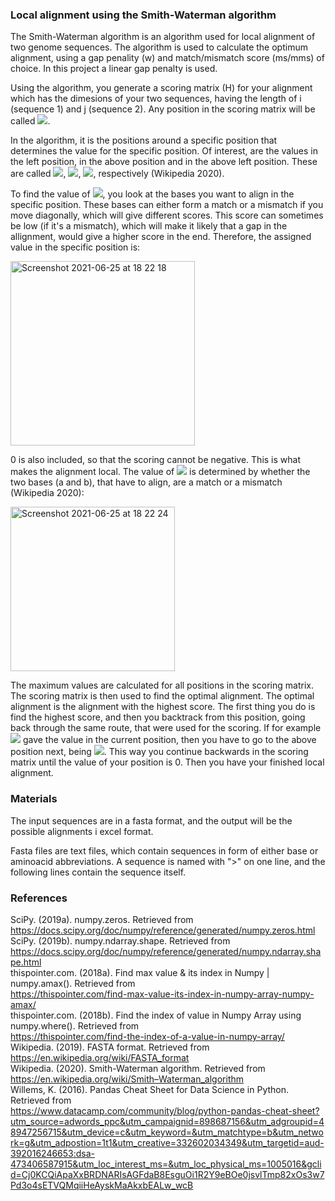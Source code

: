 ### Local alignment using the Smith-Waterman algorithm ###

The Smith-Waterman algorithm is an algorithm used for local alignment of two genome sequences. The algorithm is used to calculate the optimum alignment, using a gap penality (w) and match/mismatch score (ms/mms) of choice. In this project a linear gap penalty is used. 

Using the algorithm, you generate a scoring matrix (H) for your alignment which has the dimesions of your two sequences, having the length of i (sequence 1) and j (sequence 2). Any position in the scoring matrix will be called <img src="https://render.githubusercontent.com/render/math?math=$H_{i,j}$ ">. <br>

In the algorithm, it is the positions around a specific position that determines the value for the specific position. Of interest, are the values in the left position, in the above position and in the above left position. These are called <img src="https://render.githubusercontent.com/render/math?math=$H_{i,j-1}$ ">, <img src="https://render.githubusercontent.com/render/math?math=$H_{i-1,j}$ ">, <img src="https://render.githubusercontent.com/render/math?math=$H_{i-1,j-1}$ ">, respectively (Wikipedia 2020). 

To find the value of <img src="https://render.githubusercontent.com/render/math?math=$H_{i,j}$ ">, you look at the bases you want to align in the specific position. These bases can either form a match or a mismatch if you move diagonally, which will give different scores. This score can sometimes be low (if it's a mismatch), which will make it likely that a gap in the allignment, would give a higher score in the end. Therefore, the assigned value in the specific position is:

<img width="295" alt="Screenshot 2021-06-25 at 18 22 18" src="https://user-images.githubusercontent.com/70690268/123456252-ed919b80-d5e2-11eb-9abb-3cb134cd6046.png">

0 is also included, so that the scoring cannot be negative. This is what makes the alignment local. The value of <img src="https://render.githubusercontent.com/render/math?math=$s(a_{i},b_{j})$ "> is determined by whether the two bases (a and b), that have to align, are a match or a mismatch (Wikipedia 2020):  

<img width="263" alt="Screenshot 2021-06-25 at 18 22 24" src="https://user-images.githubusercontent.com/70690268/123456289-f97d5d80-d5e2-11eb-806b-67ae314e55b3.png">


The maximum values are calculated for all positions in the scoring matrix. The scoring matrix is then used to find the optimal alignment. The optimal alignment is the alignment with the highest score. The first thing you do is find the highest score, and then you backtrack from this position, going back through the same route, that were used for the scoring. If for example <img src="https://render.githubusercontent.com/render/math?math=$H_{i-1,j}-w_{1}$ "> gave the value in the current position, then you have to go to the above position next, being <img src="https://render.githubusercontent.com/render/math?math=$H_{i-1,j}$ ">. This way you continue backwards in the scoring matrix until the value of your position is 0. Then you have your finished local alignment. 

### Materials

The input sequences are in a fasta format, and the output will be the possible alignments i excel format. 

Fasta files are text files, which contain sequences in form of either base or aminoacid abbreviations. A sequence is named with ">" on one line, and the following lines contain the sequence itself. 




### References

SciPy. (2019a). numpy.zeros. Retrieved from <br>
https://docs.scipy.org/doc/numpy/reference/generated/numpy.zeros.html <br>
SciPy. (2019b). numpy.ndarray.shape. Retrieved from <br>
https://docs.scipy.org/doc/numpy/reference/generated/numpy.ndarray.shape.html <br>
thispointer.com. (2018a). Find max value & its index in Numpy | numpy.amax(). Retrieved from <br> https://thispointer.com/find-max-value-its-index-in-numpy-array-numpy-amax/ <br>
thispointer.com. (2018b). Find the index of value in Numpy Array using numpy.where(). Retrieved from <br> https://thispointer.com/find-the-index-of-a-value-in-numpy-array/<br>
Wikipedia. (2019). FASTA format. Retrieved from <br> https://en.wikipedia.org/wiki/FASTA_format <br>
Wikipedia. (2020). Smith-Waterman algorithm. Retrieved from<br> https://en.wikipedia.org/wiki/Smith–Waterman_algorithm <br>
Willems, K. (2016). Pandas Cheat Sheet for Data Science in Python. Retrieved from <br>https://www.datacamp.com/community/blog/python-pandas-cheat-sheet?utm_source=adwords_ppc&utm_campaignid=898687156&utm_adgroupid=48947256715&utm_device=c&utm_keyword=&utm_matchtype=b&utm_network=g&utm_adpostion=1t1&utm_creative=332602034349&utm_targetid=aud-392016246653:dsa-473406587915&utm_loc_interest_ms=&utm_loc_physical_ms=1005016&gclid=Cj0KCQiApaXxBRDNARIsAGFdaB8EsguOi1R2Y9eBOe0jsvlTmp82xOs3w7Pd3o4sETVQMqiiHeAyskMaAkxbEALw_wcB
